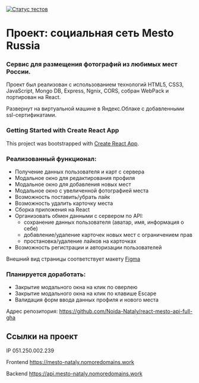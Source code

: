 [![Статус тестов](../../actions/workflows/tests.yml/badge.svg)](../../actions/workflows/tests.yml)

# Проект: сoциальная сеть Mesto Russia

### Сервис для размещения фотографий из любимых мест России.

Проект был реализован с использованием технологий HTML5, CSS3, JavaScript, Mongo DB, 
Express, Ngnix, CORS, собран WebPack и портирован на React.

Развернут на виртуальной машине в Яндекс.Облаке с добавленными ssl-сертификатами.
### Getting Started with Create React App
This project was bootstrapped with [Create React App](https://github.com/facebook/create-react-app).

### Реализованный функционал:
* Получение данных пользователя и карт с сервера
* Модальное окно для редактирования профиля
* Модальное окно для добавления новых мест
* Модальное окно с увеличенной фотографией места
* Возможность поставить/убрать лайк
* Возможность удалить карточку места
* Сборка приложения на React
* Oрганизовать обмен данными с сервером по API:
    * сохранение данных пользователя (аватар, имя, информация о себе)
    * добавление/удаление карточек новых мест с ограничением прав
    * простановка/удаление лайков на карточках
* Возможность регистрации и авторизации пользователей

Внешний вид страницы соответствует макету [Figma](https://www.figma.com/file/PSdQFRHoxXJFs2FH8IXViF/JavaScript.-Sprint-9?t=TWK96feXP12zj9IP-0)

### Планируется доработать:

* Закрытие модального окна на клик по оверлею
* Закрытие модального окна на клик по клавише Escape
* Валидация форм ввода данных профиля и нового места



Адрес репозитория: https://github.com/Noida-Nataly/react-mesto-api-full-gha

## Ссылки на проект

IP 051.250.002.239

Frontend https://mesto-nataly.nomoredomains.work

Backend https://api.mesto-nataly.nomoredomains.work
